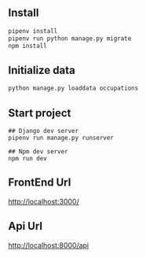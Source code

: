 
## Install

``` bash
pipenv install
pipenv run python manage.py migrate
npm install
```

## Initialize data

``` bash
python manage.py loaddata occupations
```

## Start project

```
## Django dev server
pipenv run manage.py runserver

## Npm dev server
npm run dev
```

## FrontEnd Url
[http://localhost:3000/](http://localhost:3000/)

## Api Url
[http://localhost:8000/api](http://localhost:8000/api)